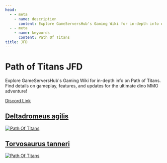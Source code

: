 ```yaml
---
head:
  - - meta
    - name: description
      content: Explore GameServersHub's Gaming Wiki for in-depth info on Path of Titans. Find details on gameplay, features, and updates for the ultimate dino MMO adventure! 
  - - meta
    - name: keywords
      content: Path Of Titans
title: JFD
---
```


# Path of Titans JFD

Explore GameServersHub's Gaming Wiki for in-depth info on Path of Titans. Find details on gameplay, features, and updates for the ultimate dino MMO adventure! 

[Discord Link](#)

## [Deltadromeus agilis](./Path-of-Titans-JFDDagilis)
[![Path Of Titans](https://web-cdn.alderongames.com/files/1130/conversions/JFD_Dagilis-icon.jpg "JFDDagilis")](./Path-of-Titans-JFDDagilis)

## [Torvosaurus tanneri](./Path-of-Titans-JFDTtanneri)
[![Path Of Titans](https://web-cdn.alderongames.com/files/898/conversions/JFD_Ttanneri-icon.jpg "JFDTtanneri")](./Path-of-Titans-JFDTtanneri)
